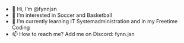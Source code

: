 - 👋 Hi, I’m @fynnjsn
- 👀 I’m interested in Soccer and Basketball  
- 🌱 I’m currently learning IT Systemadministration and in my Freetime Coding
- 📫 How to reach me? Add me on Discord: fynn.jsn


<!---
fynnjsn/fynnjsn is a ✨ special ✨ repository because its `README.md` (this file) appears on your GitHub profile.
You can click the Preview link to take a look at your changes.
--->

